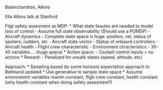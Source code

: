Balanchandran, Atkins

Ella Atkins talk at Stanford

Filgt safety assesment as MDP:
    * What state feautes are needed to model loss of control
        - Assume full state observability (Should use a POMDP)
        - Aircraft dynamics
        - Complete state space is huge: position, vel, status of spoliers, rudders, etc
            - Aircraft state vector
            - Status of onbaord controllers
            - Aircraft health
            - Flight crew characteristic
            - Environment chracteristics
            - 30-40 variables ... (huge space)
    * Action space:
        - Cockpit control inputs + no actions
    * Reward:
        - Penalized for unsafe states (speed, altitude, etc)

Approach:
    * Sampling based (to some horizon) expectation approach to Bellmand updated
    * Use generative to sample state space
    * Assume environemnt variables reamin constant, fligh crew constant, health constant (why health constant when doing safety assesment?)

